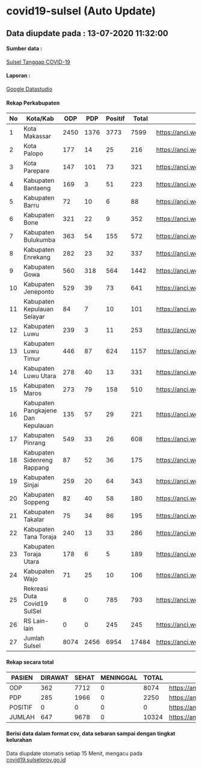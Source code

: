 
# covid19-sulsel (Auto Update)

## Data diupdate pada : 13-07-2020 11:32:00

#### Sumber data :
[Sulsel Tanggap COVID-19](https://covid19.sulselprov.go.id)

#### Laporan :
[Google Datastudio](https://datastudio.google.com/s/jythWGc1j4w)

#### Rekap Perkabupaten 
|No|Kota/Kab|ODP|PDP|Positif|Total|Link|
| --- | --- | --- | --- | --- | --- | --- |
|1|Kota Makassar|2450|1376|3773|7599|https://anci.web.id/cor/kota_makassar|
|2|Kota Palopo|177|14|25|216|https://anci.web.id/cor/kota_palopo|
|3|Kota Parepare|147|101|73|321|https://anci.web.id/cor/kota_parepare|
|4|Kabupaten Bantaeng|169|3|51|223|https://anci.web.id/cor/kabupaten_bantaeng|
|5|Kabupaten Barru|72|10|6|88|https://anci.web.id/cor/kabupaten_barru|
|6|Kabupaten Bone|321|22|9|352|https://anci.web.id/cor/kabupaten_bone|
|7|Kabupaten Bulukumba|363|54|155|572|https://anci.web.id/cor/kabupaten_bulukumba|
|8|Kabupaten Enrekang|282|23|32|337|https://anci.web.id/cor/kabupaten_enrekang|
|9|Kabupaten Gowa|560|318|564|1442|https://anci.web.id/cor/kabupaten_gowa|
|10|Kabupaten Jeneponto|529|39|73|641|https://anci.web.id/cor/kabupaten_jeneponto|
|11|Kabupaten Kepulauan Selayar|84|7|10|101|https://anci.web.id/cor/kabupaten_kepulauan_selayar|
|12|Kabupaten Luwu|239|3|11|253|https://anci.web.id/cor/kabupaten_luwu|
|13|Kabupaten Luwu Timur|446|87|624|1157|https://anci.web.id/cor/kabupaten_luwu_timur|
|14|Kabupaten Luwu Utara|278|40|13|331|https://anci.web.id/cor/kabupaten_luwu_utara|
|15|Kabupaten Maros|273|79|158|510|https://anci.web.id/cor/kabupaten_maros|
|16|Kabupaten Pangkajene Dan Kepulauan|135|57|29|221|https://anci.web.id/cor/kabupaten_pangkajene_dan_kepulauan|
|17|Kabupaten Pinrang|549|33|26|608|https://anci.web.id/cor/kabupaten_pinrang|
|18|Kabupaten Sidenreng Rappang|87|52|36|175|https://anci.web.id/cor/kabupaten_sidenreng_rappang|
|19|Kabupaten Sinjai|259|20|64|343|https://anci.web.id/cor/kabupaten_sinjai|
|20|Kabupaten Soppeng|82|40|58|180|https://anci.web.id/cor/kabupaten_soppeng|
|21|Kabupaten Takalar|75|34|86|195|https://anci.web.id/cor/kabupaten_takalar|
|22|Kabupaten Tana Toraja|240|13|33|286|https://anci.web.id/cor/kabupaten_tana_toraja|
|23|Kabupaten Toraja Utara|178|6|5|189|https://anci.web.id/cor/kabupaten_toraja_utara|
|24|Kabupaten Wajo|71|25|10|106|https://anci.web.id/cor/kabupaten_wajo|
|25|Rekreasi Duta Covid19 SulSel|8|0|785|793|https://anci.web.id/cor/rekreasi_duta_covid19_sulsel|
|26|RS Lain-lain|0|0|245|245|https://anci.web.id/cor/rs_lain-lain|
|27|Jumlah Sulsel|8074|2456|6954|17484|https://anci.web.id/cor/jumlah_sulsel|

#### Rekap secara total

| PASIEN | DIRAWAT | SEHAT | MENINGGAL | TOTAL | LINK |
| ---- | -------- | ---- | ---- |  ---- | ---- |
| ODP | 362 | 7712 | 0 | 8074 | https://anci.web.id/cor/odp_detail.html |
| PDP | 285 | 1966 | 0 | 2250 | https://anci.web.id/cor/pdp_detail.html |
| POSITIF | 0 | 0 | 0 | 0 | https://anci.web.id/cor/positif_detail.html |
| JUMLAH | 647 | 9678 | 0 | 10324 | https://anci.web.id/cor/jumlah_sulsel/ |

 
#### Berisi data dalam format csv, data sebaran sampai dengan tingkat kelurahan

Data diupdate otomatis setiap 15 Menit, mengacu pada [covid19.sulselprov.go.id](https://covid19.sulselprov.go.id)

